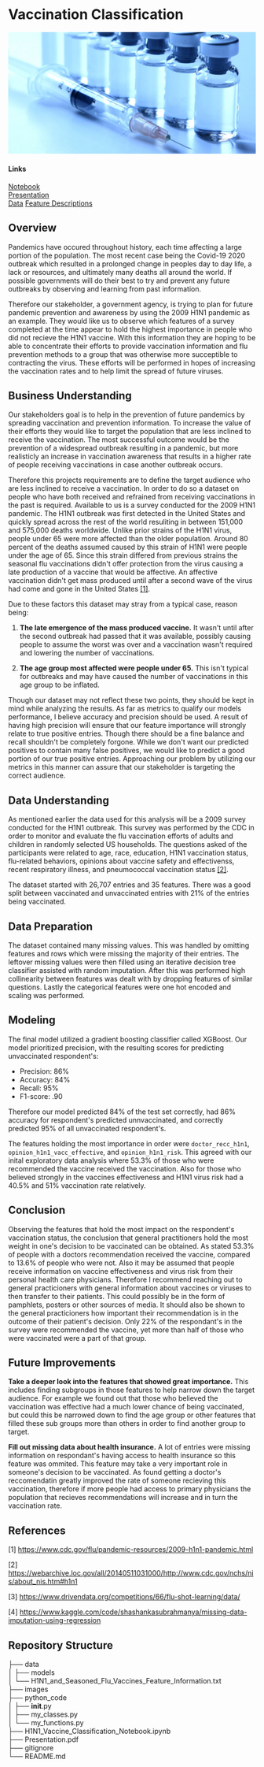 # Vaccination Classification

![Vaccination Bottles](https://github.com/cschneck7/phase_3_project/blob/main/images/vaccine_bottles_shrunk.jpg)

#### Links

[Notebook](H1N1_Vaccine_Classification_Notebook.ipynb)<br/>
[Presentation](Presentation.pdf)<br/>
[Data](https://www.drivendata.org/competitions/66/flu-shot-learning/data/)
[Feature Descriptions](https://github.com/cschneck7/phase_3_project/blob/main/data/H1N1%20and%20Seasonal%20Flu%20Vaccines%20Feature%20Information.txt)

## Overview

Pandemics have occured throughout history, each time affecting a large portion of the population. The most recent case being the Covid-19 2020 outbreak which resulted in a prolonged change in peoples day to day life, a lack or resources, and ultimately many deaths all around the world. If possible governments will do their best to try and prevent any future outbreaks by observing and learning from past information.

Therefore our stakeholder, a government agency, is trying to plan for future pandemic prevention and awareness by using the 2009 H1N1 pandemic as an example. They would like us to observe which features of a survey completed at the time appear to hold the highest importance in people who did not recieve the H1N1 vaccine. With this information they are hoping to be able to concentrate their efforts to provide vaccination information and flu prevention methods to a group that was otherwise more succeptible to contracting the virus. These efforts will be performed in hopes of increasing the vaccination rates and to help limit the spread of future viruses.

## Business Understanding

Our stakeholders goal is to help in the prevention of future pandemics by spreading vaccination and prevention information. To increase the value of their efforts they would like to target the population that are less inclined to receive the vaccination. The most successful outcome would be the prevention of a widespread outbreak resulting in a pandemic, but more realisticly an increase in vaccination awareness that results in a higher rate of people receiving vaccinations in case another outbreak occurs.

Therefore this projects requirements are to define the target audience who are less inclined to receive a vaccination. In order to do so a dataset on people who have both received and refrained from receiving vaccinations in the past is required. Available to us is a survey conducted for the 2009 H1N1 pandemic. The H1N1 outbreak was first detected in the United States and quickly spread across the rest of the world resuliting in between 151,000 and 575,000 deaths worldwide. Unlike prior strains of the H1N1 virus, people under 65 were more affected than the older population. Around 80 percent of the deaths assumed caused by this strain of H1N1 were people under the age of 65. Since this strain differed from previous strains the seasonal flu vaccinations didn't offer protection from the virus causing a late production of a vaccine that would be affective. An affective vaccination didn't get mass produced until after a second wave of the virus had come and gone in the United States <a href="#h1n1_cdc_article">[1]</a>.

Due to these factors this dataset may stray from a typical case, reason being:

1. <strong>The late emergence of the mass produced vaccine.</strong> It wasn't until after the second outbreak had passed that it was available, possibly causing people to assume the worst was over and a vaccination wasn't required and lowering the number of vaccinations.

2. <strong>The age group most affected were people under 65.</strong> This isn't typical for outbreaks and may have caused the number of vaccinations in this age group to be inflated.

Though our dataset may not reflect these two points, they should be kept in mind while analyzing the results. As far as metrics to qualify our models performance, I believe accuracy and precision should be used. A result of having high precision will ensure that our feature importance will strongly relate to true positive entries. Though there should be a fine balance and recall shouldn't be completely forgone. While we don't want our predicted positives to contain many false positives, we would like to predict a good portion of our true positive entries. Approaching our problem by utilizing our metrics in this manner can assure that our stakeholder is targeting the correct audience.

## Data Understanding

As mentioned earlier the data used for this analysis will be a 2009 survey conducted for the H1N1 outbreak. This survey was performed by the CDC in order to monitor and evaluate the flu vaccination efforts of adults and children in randomly selected US households. The questions asked of the participants were related to age, race, education, H1N1 vaccination status, flu-related behaviors, opinions about vaccine safety and effectivenss, recent respiratory illness, and pneumococcal vaccination status <a href="#About the National Immunization Survery">[2]</a>.

The dataset started with 26,707 entries and 35 features. There was a good split between vaccinated and unvaccinated entries with 21% of the entries being vaccinated.

## Data Preparation

The dataset contained many missing values. This was handled by omitting features and rows which were missing the majority of their entries. The leftover missing values were then filled using an iterative decision tree classifier assisted with random imputation. After this was performed high collinearity between features was dealt with by dropping features of similar questions. Lastly the categorical features were one hot encoded and scaling was performed.

## Modeling

The final model utilized a gradient boosting classifier called XGBoost. Our model prioritized precision, with the resulting scores for predicting unvaccinated respondent's:

<ul>
  <li>Precision: 86%</li>
  <li>Accuracy: 84%</li>
  <li>Recall: 95%</li>
  <li>F1-score: .90</li>
</ul>

Therefore our model predicted 84% of the test set correctly, had 86% accuracy for respondent's predicted unnvaccinated, and correctly predicted 95% of all unvaccinated respondent's.

The features holding the most importance in order were `doctor_recc_h1n1`, `opinion_h1n1_vacc_effective`, and `opinion_h1n1_risk`. This agreed with our inital exploratory data analysis where 53.3% of those who were recommended the vaccine received the vaccination. Also for those who believed strongly in the vaccines effectiveness and H1N1 virus risk had a 40.5% and 51% vaccination rate relatively.

## Conclusion

Observing the features that hold the most impact on the respondent's vaccination status, the conclusion that general practitioners hold the most weight in one's decision to be vaccinated can be obtained. As stated 53.3% of people with a doctors recommendation received the vaccine, compared to 13.6% of people who were not. Also it may be assumed that people receive information on vaccine effectiveness and virus risk from their personal health care physicians. Therefore I recommend reaching out to general practicioners with general information about vaccines or viruses to then transfer to their patients. This could possibly be in the form of pamphlets, posters or other sources of media. It should also be shown to the general practicioners how important their recommendation is in the outcome of their patient's decision. Only 22% of the respondant's in the survey were recommended the vaccine, yet more than half of those who were vaccinated were a part of that group.

## Future Improvements

<strong>Take a deeper look into the features that showed great importance.</strong> This includes finding subgroups in those features to help narrow down the target audience. For example we found out that those who believed the vaccination was effective had a much lower chance of being vaccinated, but could this be narrowed down to find the age group or other features that filled these sub groups more than others in order to find another group to target.

<strong>Fill out missing data about health insurance.</strong> A lot of entries were missing information on respondant's having access to health insurance so this feature was ommited. This feature may take a very important role in someone's decision to be vaccinated. As found getting a doctor's reccomendatin greatly improved the rate of someone recieving this vaccination, therefore if more people had access to primary physicians the population that recieves recommendations will increase and in turn the vaccination rate.

## References

[1] <a id='h1n1_cdc_article' href='https://www.cdc.gov/flu/pandemic-resources/2009-h1n1-pandemic.html'>https://www.cdc.gov/flu/pandemic-resources/2009-h1n1-pandemic.html</a>

[2] <a id='About the National Immunization Survery' href="https://webarchive.loc.gov/all/20140511031000/http://www.cdc.gov/nchs/nis/about_nis.htm#h1n1">https://webarchive.loc.gov/all/20140511031000/http://www.cdc.gov/nchs/nis/about_nis.htm#h1n1</a>

[3] <a href='https://www.drivendata.org/competitions/66/flu-shot-learning/data/'>https://www.drivendata.org/competitions/66/flu-shot-learning/data/</a>

[4] <a id='Missing Data Imputation using Regression' href='https://www.kaggle.com/code/shashankasubrahmanya/missing-data-imputation-using-regression'>https://www.kaggle.com/code/shashankasubrahmanya/missing-data-imputation-using-regression</a>

## Repository Structure

├── data<br/>
│ ├── models<br/>
│ └── H1N1_and_Seasoned_Flu_Vaccines_Feature_Information.txt<br/>
├── images<br/>
├── python_code<br/>
│ ├── **init**.py<br/>
│ ├── my_classes.py<br/>
│ └── my_functions.py<br/>
├── H1N1_Vaccine_Classification_Notebook.ipynb<br/>
├── Presentation.pdf<br/>
├── gitignore<br/>
└── README.md<br/>
